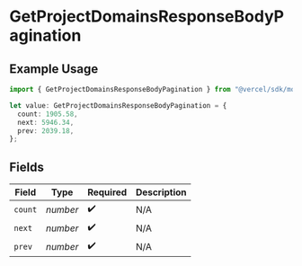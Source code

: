 # GetProjectDomainsResponseBodyPagination

## Example Usage

```typescript
import { GetProjectDomainsResponseBodyPagination } from "@vercel/sdk/models/getprojectdomainsop.js";

let value: GetProjectDomainsResponseBodyPagination = {
  count: 1905.58,
  next: 5946.34,
  prev: 2039.18,
};
```

## Fields

| Field              | Type               | Required           | Description        |
| ------------------ | ------------------ | ------------------ | ------------------ |
| `count`            | *number*           | :heavy_check_mark: | N/A                |
| `next`             | *number*           | :heavy_check_mark: | N/A                |
| `prev`             | *number*           | :heavy_check_mark: | N/A                |